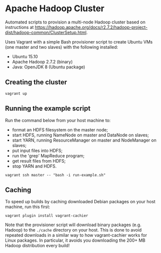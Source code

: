 # Apache Hadoop Cluster

Automated scripts to provision a multi-node Hadoop cluster based on instructions at
https://hadoop.apache.org/docs/r2.7.2/hadoop-project-dist/hadoop-common/ClusterSetup.html.

Uses Vagrant with a simple Bash provisioner script to create Ubuntu VMs
(one master and two slaves) with the following installed:

* Ubuntu 15.10
* Apache Hadoop 2.7.2 (binary)
* Java: OpenJDK 8 (Ubuntu package)

## Creating the cluster

```
vagrant up
```

## Running the example script

Run the command below from your host machine to:

* format an HDFS filesystem on the master node;
* start HDFS, running NameNode on master and DataNode on slaves;
* start YARN, running ResourceManager on master and NodeManager on slaves;
* put input files into HDFS;
* run the 'grep' MapReduce program;
* get result files from HDFS;
* stop YARN and HDFS.

```
vagrant ssh master -- "bash -i run-example.sh"
```

## Caching

To speed up builds by caching downloaded Debian packages on your host machine,
run this first:

```
vagrant plugin install vagrant-cachier
```

Note that the provisioner script will download binary packages (e.g. Hadoop) to
the `./cache` directory on your host. This is done to avoid repeated downloads
in a similar way to how vagrant-cachier works for Linux packages. In particular,
it avoids you downloading the 200+ MB Hadoop distribution every build!
